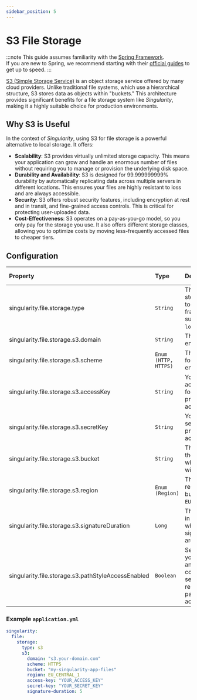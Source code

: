```yaml
---
sidebar_position: 5
---
```


# S3 File Storage

:::note
This guide assumes familiarity with the [Spring Framework](https://spring.io).  
If you are new to Spring, we recommend starting with their [official guides](https://spring.io/quickstart) to get up to speed.
:::

[S3 (Simple Storage Service)](https://aws.amazon.com/s3/) is an object storage service offered by many cloud providers. 
Unlike traditional file systems, which use a hierarchical structure, S3 stores data as objects within "buckets." 
This architecture provides significant benefits for a file storage system like *Singularity*, 
making it a highly suitable choice for production environments.

## Why S3 is Useful

In the context of *Singularity*, using S3 for file storage is a powerful alternative to local storage. It offers:

* **Scalability**: S3 provides virtually unlimited storage capacity. 
    This means your application can grow and handle an enormous number of files 
    without requiring you to manage or provision the underlying disk space.
* **Durability and Availability**: S3 is designed for 99.999999999% durability 
    by automatically replicating data across multiple servers in different locations. 
    This ensures your files are highly resistant to loss and are always accessible.
* **Security**: S3 offers robust security features, including encryption at rest and in transit, 
    and fine-grained access controls. This is critical for protecting user-uploaded data.
* **Cost-Effectiveness**: S3 operates on a pay-as-you-go model, so you only pay for the storage you use. 
    It also offers different storage classes, allowing you to optimize costs by moving 
    less-frequently accessed files to cheaper tiers.

## Configuration

| Property                                           | Type                 | Description                                                                              | Default Value |
|:---------------------------------------------------|:---------------------|:-----------------------------------------------------------------------------------------|:--------------|
| singularity.file.storage.type                      | `String`             | The file storage type to use. The framework supports `s3` or `local`.                    | `s3`          |
| singularity.file.storage.s3.domain                 | `String`             | The S3 endpoint URL.                                                                     |               |
| singularity.file.storage.s3.scheme                 | `Enum (HTTP, HTTPS)` | The scheme for the S3 endpoint URL.                                                      | `HTTP`        |
| singularity.file.storage.s3.accessKey              | `String`             | Your AWS access key for programmatic access.                                             |               |
| singularity.file.storage.s3.secretKey              | `String`             | Your AWS secret key for programmatic access.                                             |               |
| singularity.file.storage.s3.bucket                 | `String`             | The name of the S3 bucket where files will be stored.                                    | `app`         |
| singularity.file.storage.s3.region                 | `Enum (Region)`      | The AWS region of your bucket (e.g., `EU_CENTRAL_1`).                                    |               |
| singularity.file.storage.s3.signatureDuration      | `Long`               | The duration in minutes for which pre-signed URLs are valid.                             | `5`           |
| singularity.file.storage.s3.pathStyleAccessEnabled | `Boolean`            | Set to `true` if you are using an S3-compatible service that requires path-style access. | `false`       |

### Example `application.yml`

```yaml
singularity:
  file:
    storage:
      type: s3
      s3:
        domain: "s3.your-domain.com"
        scheme: HTTPS
        bucket: "my-singularity-app-files"
        region: EU_CENTRAL_1
        access-key: "YOUR_ACCESS_KEY"
        secret-key: "YOUR_SECRET_KEY"
        signature-duration: 5
```